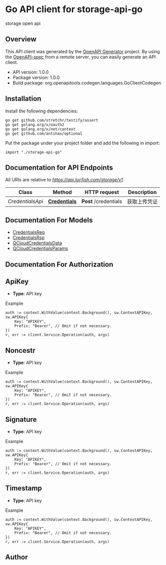# Go API client for storage-api-go

storage open api

## Overview
This API client was generated by the [OpenAPI Generator](https://openapi-generator.tech) project.  By using the [OpenAPI-spec](https://www.openapis.org/) from a remote server, you can easily generate an API client.

- API version: 1.0.0
- Package version: 1.0.0
- Build package: org.openapitools.codegen.languages.GoClientCodegen

## Installation

Install the following dependencies:

```shell
go get github.com/stretchr/testify/assert
go get golang.org/x/oauth2
go get golang.org/x/net/context
go get github.com/antihax/optional
```

Put the package under your project folder and add the following in import:

```golang
import "./storage-api-go"
```

## Documentation for API Endpoints

All URIs are relative to *https://api.lucfish.com/storage/v1*

Class | Method | HTTP request | Description
------------ | ------------- | ------------- | -------------
*CredentialsApi* | [**Credentials**](docs/CredentialsApi.md#credentials) | **Post** /credentials | 获取上传凭证


## Documentation For Models

 - [CredentialsReq](docs/CredentialsReq.md)
 - [CredentialsRsp](docs/CredentialsRsp.md)
 - [QCloudCredentialsData](docs/QCloudCredentialsData.md)
 - [QCloudCredentialsParams](docs/QCloudCredentialsParams.md)


## Documentation For Authorization



## ApiKey

- **Type**: API key

Example

```golang
auth := context.WithValue(context.Background(), sw.ContextAPIKey, sw.APIKey{
    Key: "APIKEY",
    Prefix: "Bearer", // Omit if not necessary.
})
r, err := client.Service.Operation(auth, args)
```


## Noncestr

- **Type**: API key

Example

```golang
auth := context.WithValue(context.Background(), sw.ContextAPIKey, sw.APIKey{
    Key: "APIKEY",
    Prefix: "Bearer", // Omit if not necessary.
})
r, err := client.Service.Operation(auth, args)
```


## Signature

- **Type**: API key

Example

```golang
auth := context.WithValue(context.Background(), sw.ContextAPIKey, sw.APIKey{
    Key: "APIKEY",
    Prefix: "Bearer", // Omit if not necessary.
})
r, err := client.Service.Operation(auth, args)
```


## Timestamp

- **Type**: API key

Example

```golang
auth := context.WithValue(context.Background(), sw.ContextAPIKey, sw.APIKey{
    Key: "APIKEY",
    Prefix: "Bearer", // Omit if not necessary.
})
r, err := client.Service.Operation(auth, args)
```



## Author



